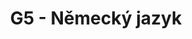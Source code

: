 ---
title: G5 - Německý jazyk
subject: Německý jazyk
layout: subject
summary: "Přehled všech témat pro německý jazyk v G5 popořadě:"
---